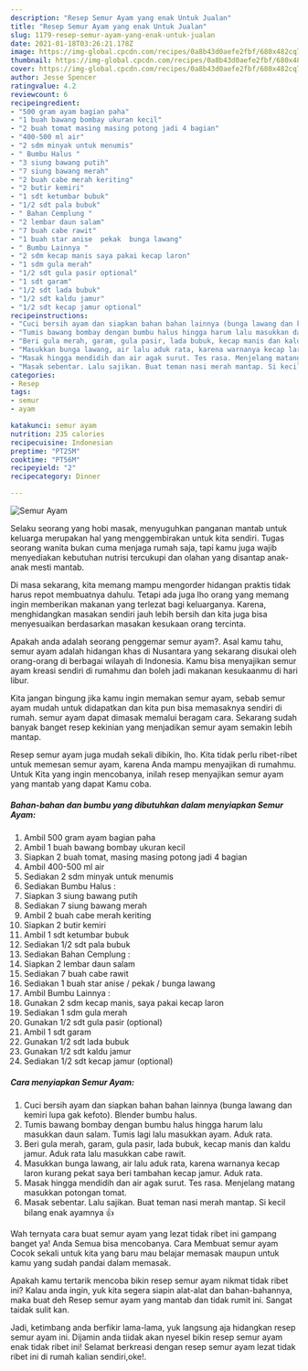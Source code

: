 ```yaml
---
description: "Resep Semur Ayam yang enak Untuk Jualan"
title: "Resep Semur Ayam yang enak Untuk Jualan"
slug: 1179-resep-semur-ayam-yang-enak-untuk-jualan
date: 2021-01-18T03:26:21.178Z
image: https://img-global.cpcdn.com/recipes/0a8b43d0aefe2fbf/680x482cq70/semur-ayam-foto-resep-utama.jpg
thumbnail: https://img-global.cpcdn.com/recipes/0a8b43d0aefe2fbf/680x482cq70/semur-ayam-foto-resep-utama.jpg
cover: https://img-global.cpcdn.com/recipes/0a8b43d0aefe2fbf/680x482cq70/semur-ayam-foto-resep-utama.jpg
author: Jesse Spencer
ratingvalue: 4.2
reviewcount: 6
recipeingredient:
- "500 gram ayam bagian paha"
- "1 buah bawang bombay ukuran kecil"
- "2 buah tomat masing masing potong jadi 4 bagian"
- "400-500 ml air"
- "2 sdm minyak untuk menumis"
- " Bumbu Halus "
- "3 siung bawang putih"
- "7 siung bawang merah"
- "2 buah cabe merah keriting"
- "2 butir kemiri"
- "1 sdt ketumbar bubuk"
- "1/2 sdt pala bubuk"
- " Bahan Cemplung "
- "2 lembar daun salam"
- "7 buah cabe rawit"
- "1 buah star anise  pekak  bunga lawang"
- " Bumbu Lainnya "
- "2 sdm kecap manis saya pakai kecap laron"
- "1 sdm gula merah"
- "1/2 sdt gula pasir optional"
- "1 sdt garam"
- "1/2 sdt lada bubuk"
- "1/2 sdt kaldu jamur"
- "1/2 sdt kecap jamur optional"
recipeinstructions:
- "Cuci bersih ayam dan siapkan bahan bahan lainnya (bunga lawang dan kemiri lupa gak kefoto). Blender bumbu halus."
- "Tumis bawang bombay dengan bumbu halus hingga harum lalu masukkan daun salam. Tumis lagi lalu masukkan ayam. Aduk rata."
- "Beri gula merah, garam, gula pasir, lada bubuk, kecap manis dan kaldu jamur. Aduk rata lalu masukkan cabe rawit."
- "Masukkan bunga lawang, air lalu aduk rata, karena warnanya kecap laron kurang pekat saya beri tambahan kecap jamur. Aduk rata."
- "Masak hingga mendidih dan air agak surut. Tes rasa. Menjelang matang masukkan potongan tomat."
- "Masak sebentar. Lalu sajikan. Buat teman nasi merah mantap. Si kecil bilang enak ayamnya 👍"
categories:
- Resep
tags:
- semur
- ayam

katakunci: semur ayam 
nutrition: 235 calories
recipecuisine: Indonesian
preptime: "PT25M"
cooktime: "PT56M"
recipeyield: "2"
recipecategory: Dinner

---
```



![Semur Ayam](https://img-global.cpcdn.com/recipes/0a8b43d0aefe2fbf/680x482cq70/semur-ayam-foto-resep-utama.jpg)

Selaku seorang yang hobi masak, menyuguhkan panganan mantab untuk keluarga merupakan hal yang menggembirakan untuk kita sendiri. Tugas seorang  wanita bukan cuma menjaga rumah saja, tapi kamu juga wajib menyediakan kebutuhan nutrisi tercukupi dan olahan yang disantap anak-anak mesti mantab.

Di masa  sekarang, kita memang mampu mengorder hidangan praktis tidak harus repot membuatnya dahulu. Tetapi ada juga lho orang yang memang ingin memberikan makanan yang terlezat bagi keluarganya. Karena, menghidangkan masakan sendiri jauh lebih bersih dan kita juga bisa menyesuaikan berdasarkan masakan kesukaan orang tercinta. 



Apakah anda adalah seorang penggemar semur ayam?. Asal kamu tahu, semur ayam adalah hidangan khas di Nusantara yang sekarang disukai oleh orang-orang di berbagai wilayah di Indonesia. Kamu bisa menyajikan semur ayam kreasi sendiri di rumahmu dan boleh jadi makanan kesukaanmu di hari libur.

Kita jangan bingung jika kamu ingin memakan semur ayam, sebab semur ayam mudah untuk didapatkan dan kita pun bisa memasaknya sendiri di rumah. semur ayam dapat dimasak memalui beragam cara. Sekarang sudah banyak banget resep kekinian yang menjadikan semur ayam semakin lebih mantap.

Resep semur ayam juga mudah sekali dibikin, lho. Kita tidak perlu ribet-ribet untuk memesan semur ayam, karena Anda mampu menyajikan di rumahmu. Untuk Kita yang ingin mencobanya, inilah resep menyajikan semur ayam yang mantab yang dapat Kamu coba.

<!--inarticleads1-->

##### Bahan-bahan dan bumbu yang dibutuhkan dalam menyiapkan Semur Ayam:

1. Ambil 500 gram ayam bagian paha
1. Ambil 1 buah bawang bombay ukuran kecil
1. Siapkan 2 buah tomat, masing masing potong jadi 4 bagian
1. Ambil 400-500 ml air
1. Sediakan 2 sdm minyak untuk menumis
1. Sediakan  Bumbu Halus :
1. Siapkan 3 siung bawang putih
1. Sediakan 7 siung bawang merah
1. Ambil 2 buah cabe merah keriting
1. Siapkan 2 butir kemiri
1. Ambil 1 sdt ketumbar bubuk
1. Sediakan 1/2 sdt pala bubuk
1. Sediakan  Bahan Cemplung :
1. Siapkan 2 lembar daun salam
1. Sediakan 7 buah cabe rawit
1. Sediakan 1 buah star anise / pekak / bunga lawang
1. Ambil  Bumbu Lainnya :
1. Gunakan 2 sdm kecap manis, saya pakai kecap laron
1. Sediakan 1 sdm gula merah
1. Gunakan 1/2 sdt gula pasir (optional)
1. Ambil 1 sdt garam
1. Gunakan 1/2 sdt lada bubuk
1. Gunakan 1/2 sdt kaldu jamur
1. Sediakan 1/2 sdt kecap jamur (optional)




<!--inarticleads2-->

##### Cara menyiapkan Semur Ayam:

1. Cuci bersih ayam dan siapkan bahan bahan lainnya (bunga lawang dan kemiri lupa gak kefoto). Blender bumbu halus.
1. Tumis bawang bombay dengan bumbu halus hingga harum lalu masukkan daun salam. Tumis lagi lalu masukkan ayam. Aduk rata.
1. Beri gula merah, garam, gula pasir, lada bubuk, kecap manis dan kaldu jamur. Aduk rata lalu masukkan cabe rawit.
1. Masukkan bunga lawang, air lalu aduk rata, karena warnanya kecap laron kurang pekat saya beri tambahan kecap jamur. Aduk rata.
1. Masak hingga mendidih dan air agak surut. Tes rasa. Menjelang matang masukkan potongan tomat.
1. Masak sebentar. Lalu sajikan. Buat teman nasi merah mantap. Si kecil bilang enak ayamnya 👍




Wah ternyata cara buat semur ayam yang lezat tidak ribet ini gampang banget ya! Anda Semua bisa mencobanya. Cara Membuat semur ayam Cocok sekali untuk kita yang baru mau belajar memasak maupun untuk kamu yang sudah pandai dalam memasak.

Apakah kamu tertarik mencoba bikin resep semur ayam nikmat tidak ribet ini? Kalau anda ingin, yuk kita segera siapin alat-alat dan bahan-bahannya, maka buat deh Resep semur ayam yang mantab dan tidak rumit ini. Sangat taidak sulit kan. 

Jadi, ketimbang anda berfikir lama-lama, yuk langsung aja hidangkan resep semur ayam ini. Dijamin anda tiidak akan nyesel bikin resep semur ayam enak tidak ribet ini! Selamat berkreasi dengan resep semur ayam lezat tidak ribet ini di rumah kalian sendiri,oke!.

